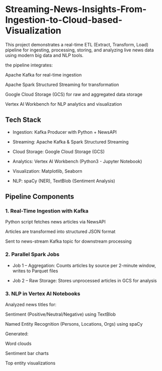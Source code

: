 # Streaming-News-Insights-From-Ingestion-to-Cloud-based-Visualization
This project demonstrates a real-time ETL (Extract, Transform, Load) pipeline for ingesting, processing, storing, and analyzing live news data using modern big data and NLP tools.

the pipeline integrates:

Apache Kafka for real-time ingestion

Apache Spark Structured Streaming for transformation

Google Cloud Storage (GCS) for raw and aggregated data storage

Vertex AI Workbench for NLP analytics and visualization

## Tech Stack

* Ingestion: Kafka Producer with Python + NewsAPI

* Streaming: Apache Kafka & Spark Structured Streaming

* Cloud Storage: Google Cloud Storage (GCS)

* Analytics: Vertex AI Workbench (Python3 - Jupyter Notebook)

* Visualization: Matplotlib, Seaborn

* NLP: spaCy (NER), TextBlob (Sentiment Analysis)

## Pipeline Components


### 1. Real-Time Ingestion with Kafka

Python script fetches news articles via NewsAPI

Articles are transformed into structured JSON format

Sent to news-stream Kafka topic for downstream processing

### 2. Parallel Spark Jobs

* Job 1 – Aggregation: Counts articles by source per 2-minute window, writes to Parquet files

* Job 2 – Raw Storage: Stores unprocessed articles in GCS for analysis

### 3. NLP in Vertex AI Notebooks

Analyzed news titles for:

Sentiment (Positive/Neutral/Negative) using TextBlob

Named Entity Recognition (Persons, Locations, Orgs) using spaCy

Generated:

Word clouds

Sentiment bar charts

Top entity visualizations
